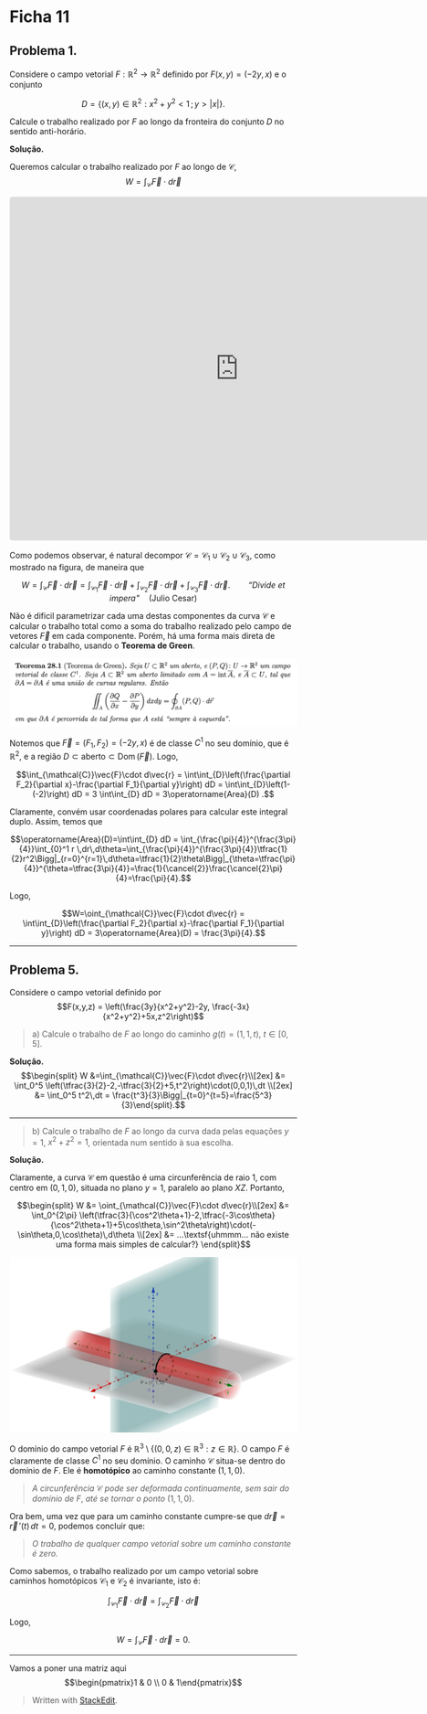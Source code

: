 # Ficha 11

## Problema 1.
Considere o campo vetorial $F:\mathbb{R}^2\to\mathbb{R}^2$ definido por $F(x,y)=(-2y,x)$ e o conjunto 

$$D=\{(x,y)\in\mathbb{R}^2 : x^2+y^2<1\,;\,y>\vert x\vert\}.$$ 

Calcule o trabalho realizado por $F$ ao longo da fronteira do conjunto $D$ no sentido anti-horário.

**Solução.**

Queremos calcular o trabalho realizado por $F$ ao longo de $\mathcal{C}$,
$$W=\int_{\mathcal{C}} \vec{F}\cdot d\vec{r}$$

<iframe src="https://www.geogebra.org/classic/njug6jft?embed" width="800" height="600" allowfullscreen style="border: 1px solid #e4e4e4;border-radius: 4px;" frameborder="0"></iframe>

Como podemos observar, é natural decompor $\mathcal{C}=\mathcal{C}_1\cup\mathcal{C}_2\cup\mathcal{C}_3$, como mostrado na figura, de maneira que 

$$W=\int_{\mathcal{C}} \vec{F}\cdot d\vec{r}=\int_{\mathcal{C}_1} \vec{F}\cdot d\vec{r} + \int_{\mathcal{C}_2} \vec{F}\cdot d\vec{r} + \int_{\mathcal{C}_3} \vec{F}\cdot d\vec{r}.\qquad\textit{``Divide et impera"}\quad (\textsf{Julio Cesar})$$

Não é dificil parametrizar cada uma destas componentes da curva $\mathcal{C}$ e calcular o trabalho total como a soma do trabalho realizado pelo campo de vetores $\vec{F}$ em cada componente. Porém, há uma forma mais direta de calcular o trabalho, usando o **Teorema de Green**. 

![Teorema de Green](https://raw.githubusercontent.com/jarpepegit/Tutoring/main/Francisco/TeoremaGreen.png)

Notemos que $\vec{F}=(F_1,F_2)=(-2y,x)$ é de classe $C^1$ no seu domínio, que é $\mathbb{R}^2$, e a região $D\subset\textsf{aberto}\subset\operatorname{Dom}(\vec{F})$. Logo, 

$$\int_{\mathcal{C}}\vec{F}\cdot d\vec{r} = \int\int_{D}\left(\frac{\partial F_2}{\partial x}-\frac{\partial F_1}{\partial y}\right) dD = \int\int_{D}\left(1-(-2)\right) dD = 3 \int\int_{D} dD = 3\operatorname{Area}(D) .$$

Claramente, convém usar coordenadas polares para calcular este integral duplo. Assim, temos que

$$\operatorname{Area}(D)=\int\int_{D} dD = \int_{\frac{\pi}{4}}^{\frac{3\pi}{4}}\int_{0}^1 r \,dr\,d\theta=\int_{\frac{\pi}{4}}^{\frac{3\pi}{4}}\tfrac{1}{2}r^2\Bigg|_{r=0}^{r=1}\,d\theta=\tfrac{1}{2}\theta\Bigg|_{\theta=\tfrac{\pi}{4}}^{\theta=\tfrac{3\pi}{4}}=\frac{1}{\cancel{2}}\frac{\cancel{2}\pi}{4}=\frac{\pi}{4}.$$

Logo, 

$$W=\oint_{\mathcal{C}}\vec{F}\cdot d\vec{r} =  \int\int_{D}\left(\frac{\partial F_2}{\partial x}-\frac{\partial F_1}{\partial y}\right) dD = 3\operatorname{Area}(D) = \frac{3\pi}{4}.$$

---

## Problema 5.
Considere o campo vetorial definido por
$$F(x,y,z) = \left(\frac{3y}{x^2+y^2}-2y, \frac{-3x}{x^2+y^2}+5x,z^2\right)$$

> a) Calcule o trabalho de $F$ ao longo do caminho $g(t)=(1,1,t)$, $t\in[0,5]$.

**Solução.**
$$\begin{split} W &=\int_{\mathcal{C}}\vec{F}\cdot d\vec{r}\\[2ex] 
&= \int_0^5 \left(\tfrac{3}{2}-2,-\tfrac{3}{2}+5,t^2\right)\cdot(0,0,1)\,dt \\[2ex] 
&= \int_0^5 t^2\,dt = \frac{t^3}{3}\Bigg|_{t=0}^{t=5}=\frac{5^3}{3}\end{split}.$$

---
> b) Calcule o trabalho de $F$ ao longo da curva dada pelas equações $y=1$, $x^2+z^2=1$, orientada num sentido à sua escolha.

**Solução.**

Claramente, a curva $\mathcal{C}$ em questão é uma circunferência de raio $1$, com centro em $(0,1,0)$, situada no plano $y=1$, paralelo ao plano $XZ$. Portanto, 

$$\begin{split} W &= \oint_{\mathcal{C}}\vec{F}\cdot d\vec{r}\\[2ex]
&= \int_0^{2\pi} \left(\tfrac{3}{\cos^2\theta+1}-2,\tfrac{-3\cos\theta}{\cos^2\theta+1}+5\cos\theta,\sin^2\theta\right)\cdot(-\sin\theta,0,\cos\theta)\,d\theta \\[2ex]
&= ...\textsf{uhmmm... não existe uma forma mais simples de calcular?}
\end{split}$$

![Cilindro intersectado com o plano](https://raw.githubusercontent.com/jarpepegit/Tutoring/main/Francisco/CilindroPlano.png)

O domínio do campo vetorial $F$ é $\mathbb{R}^3\setminus\{(0,0,z)\in\mathbb{R}^3: z\in\mathbb{R}\}$. O  campo $F$ é claramente de classe $C^1$ no seu domínio.  O caminho $\mathcal{C}$ situa-se dentro do domínio de $F$. Ele é **homotópico** ao caminho constante $(1,1,0)$. 

> *A circunferência* $\mathcal{C}$ *pode ser deformada continuamente, sem sair do domínio de* $F$, *até se tornar o ponto* $(1,1,0)$. 

Ora bem, uma vez que para um caminho constante cumpre-se que $d\vec{r}=\vec{r}\,'(t)\,dt = 0$, podemos concluir que:

> *O trabalho de qualquer campo vetorial sobre um caminho constante é zero.*

Como sabemos, o trabalho realizado por um campo vetorial sobre caminhos homotópicos $\mathcal{C}_1$ e $\mathcal{C}_2$ é invariante, isto é:

$$\int_{\mathcal{C}_1}\vec{F}\cdot d\vec{r}=\int_{\mathcal{C}_2}\vec{F}\cdot d\vec{r}$$

Logo, 

$$W=\int_{\mathcal{C}}\vec{F}\cdot d\vec{r} = 0.$$

----

Vamos a poner una matriz aqui
$$\begin{pmatrix}1 & 0 \\ 0 & 1\end{pmatrix}$$


> Written with [StackEdit](https://stackedit.io/).
<!--stackedit_data:
eyJoaXN0b3J5IjpbLTcxMDY5NjAzOF19
-->